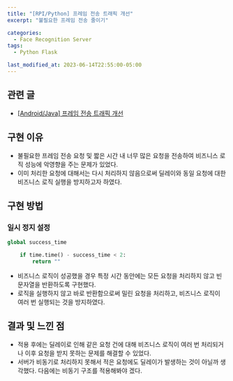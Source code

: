 ```yaml
---
title: "[RPI/Python] 프레임 전송 트래픽 개선"
excerpt: "불필요한 프레임 전송 줄이기"

categories:
  - Face Recognition Server
tags:
  - Python Flask

last_modified_at: 2023-06-14T22:55:00-05:00
---
```

## 관련 글
- [[Android/Java] 프레임 전송 트래픽 개선](https://yeonhl.github.io/face%20recognition%20android%20client/java-improve-traffic/)


## 구현 이유
- 불필요한 프레임 전송 요청 및 짧은 시간 내 너무 많은 요청을 전송하여 비즈니스 로직 성능에 악영향을 주는 문제가 있었다.
- 이미 처리한 요청에 대해서는 다시 처리하지 않음으로써 딜레이와 동일 요청에 대한 비즈니스 로직 실행을 방지하고자 하였다. 

## 구현 방법
### 일시 정지 설정
```python
global success_time

    if time.time() - success_time < 2:
        return ""
```
- 비즈니스 로직이 성공했을 경우 특정 시간 동안에는 모든 요청을 처리하지 않고 빈 문자열을 반환하도록 구현했다.
- 로직을 실행하지 않고 바로 반환함으로써 밀린 요청을 처리하고, 비즈니스 로직이 여러 번 실행되는 것을 방지하였다.

## 결과 및 느낀 점
- 적용 후에는 딜레이로 인해 같은 요청 건에 대해 비즈니스 로직이 여러 번 처리되거나 이후 요청을 받지 못하는 문제를 해결할 수 있었다.
- 서버가 비동기로 처리하지 못해서 적은 요청에도 딜레이가 발생하는 것이 아닐까 생각했다. 다음에는 비동기 구조를 적용해봐야 겠다.
